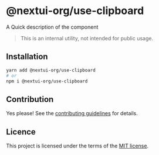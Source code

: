 # @nextui-org/use-clipboard

A Quick description of the component

> This is an internal utility, not intended for public usage.

## Installation

```sh
yarn add @nextui-org/use-clipboard
# or
npm i @nextui-org/use-clipboard
```

## Contribution

Yes please! See the
[contributing guidelines](https://github.com/nextui-org/nextui/blob/master/CONTRIBUTING.md)
for details.

## Licence

This project is licensed under the terms of the
[MIT license](https://github.com/nextui-org/nextui/blob/master/LICENSE).